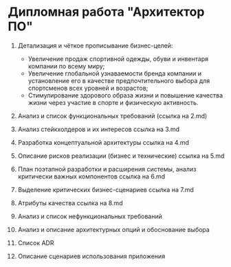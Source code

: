 # Дипломная работа "Архитектор ПО"

1.	Детализация и чёткое прописывание бизнес-целей:
	* Увеличение продаж спортивной одежды, обуви и инвентаря компании по всему миру;
	* Увеличение глобальной узнаваемости бренда компании и установление его в качестве предпочтительного выбора для спортсменов всех уровней и возрастов;
	* Стимулирование здорового образа жизни и повышение качества жизни через участие в спорте и физическую активность. 

2. Анализ и список функциональных требований (ссылка на 2.md)
3. Анализ стейкхолдеров и их интересов ссылка на 3.md
4. Разработка концептуальной архитектуры ссылка на 4.md
5. Описание рисков реализации (бизнес и технические) ссылка на 5.md
6. План поэтапной разработки и расширения системы, анализ критически важных компонентов ссылка на 6.md
7. Выделение критических бизнес-сценариев ссылка на 7.md
8. Атрибуты качества ссылка на 8.md
9. Анализ и список нефункциональных требований
10. Анализ и описание архитектурных опций и обоснование выбора
11. Список ADR 
12. Описание сценариев использования приложения
